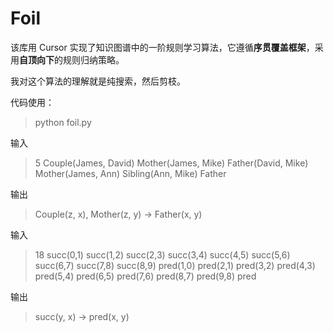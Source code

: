 # Foil

该库用 Cursor 实现了知识图谱中的一阶规则学习算法，它遵循**序贯覆盖框架**，采用**自顶向下**的规则归纳策略。

我对这个算法的理解就是纯搜索，然后剪枝。

代码使用：

> python foil.py

输入

> 5
> Couple(James, David)
> Mother(James, Mike)
> Father(David, Mike)
> Mother(James, Ann)
> Sibling(Ann, Mike)
> Father

输出

> Couple(z, x), Mother(z, y) -> Father(x, y)

输入

> 18
> succ(0,1)
> succ(1,2)
> succ(2,3)
> succ(3,4)
> succ(4,5)
> succ(5,6)
> succ(6,7)
> succ(7,8)
> succ(8,9)
> pred(1,0)
> pred(2,1)
> pred(3,2)
> pred(4,3)
> pred(5,4)
> pred(6,5)
> pred(7,6)
> pred(8,7)
> pred(9,8)
> pred

输出

> succ(y, x) -> pred(x, y)
